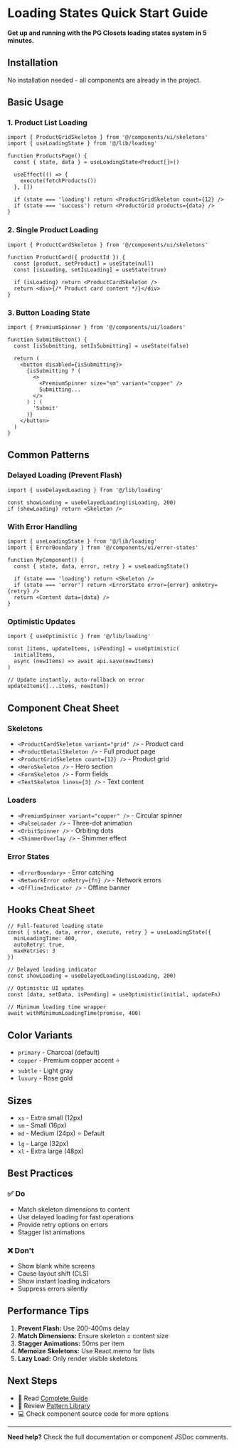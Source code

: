 # Loading States Quick Start Guide

**Get up and running with the PG Closets loading states system in 5 minutes.**

## Installation

No installation needed - all components are already in the project.

## Basic Usage

### 1. Product List Loading

```tsx
import { ProductGridSkeleton } from '@/components/ui/skeletons'
import { useLoadingState } from '@/lib/loading'

function ProductsPage() {
  const { state, data } = useLoadingState<Product[]>()

  useEffect(() => {
    execute(fetchProducts())
  }, [])

  if (state === 'loading') return <ProductGridSkeleton count={12} />
  if (state === 'success') return <ProductGrid products={data} />
}
```

### 2. Single Product Loading

```tsx
import { ProductCardSkeleton } from '@/components/ui/skeletons'

function ProductCard({ productId }) {
  const [product, setProduct] = useState(null)
  const [isLoading, setIsLoading] = useState(true)

  if (isLoading) return <ProductCardSkeleton />
  return <div>{/* Product card content */}</div>
}
```

### 3. Button Loading State

```tsx
import { PremiumSpinner } from '@/components/ui/loaders'

function SubmitButton() {
  const [isSubmitting, setIsSubmitting] = useState(false)

  return (
    <button disabled={isSubmitting}>
      {isSubmitting ? (
        <>
          <PremiumSpinner size="sm" variant="copper" />
          Submitting...
        </>
      ) : (
        'Submit'
      )}
    </button>
  )
}
```

## Common Patterns

### Delayed Loading (Prevent Flash)

```tsx
import { useDelayedLoading } from '@/lib/loading'

const showLoading = useDelayedLoading(isLoading, 200)
if (showLoading) return <Skeleton />
```

### With Error Handling

```tsx
import { useLoadingState } from '@/lib/loading'
import { ErrorBoundary } from '@/components/ui/error-states'

function MyComponent() {
  const { state, data, error, retry } = useLoadingState()

  if (state === 'loading') return <Skeleton />
  if (state === 'error') return <ErrorState error={error} onRetry={retry} />
  return <Content data={data} />
}
```

### Optimistic Updates

```tsx
import { useOptimistic } from '@/lib/loading'

const [items, updateItems, isPending] = useOptimistic(
  initialItems,
  async (newItems) => await api.save(newItems)
)

// Update instantly, auto-rollback on error
updateItems([...items, newItem])
```

## Component Cheat Sheet

### Skeletons
- `<ProductCardSkeleton variant="grid" />` - Product card
- `<ProductDetailSkeleton />` - Full product page
- `<ProductGridSkeleton count={12} />` - Product grid
- `<HeroSkeleton />` - Hero section
- `<FormSkeleton />` - Form fields
- `<TextSkeleton lines={3} />` - Text content

### Loaders
- `<PremiumSpinner variant="copper" />` - Circular spinner
- `<PulseLoader />` - Three-dot animation
- `<OrbitSpinner />` - Orbiting dots
- `<ShimmerOverlay />` - Shimmer effect

### Error States
- `<ErrorBoundary>` - Error catching
- `<NetworkError onRetry={fn} />` - Network errors
- `<OfflineIndicator />` - Offline banner

## Hooks Cheat Sheet

```tsx
// Full-featured loading state
const { state, data, error, execute, retry } = useLoadingState({
  minLoadingTime: 400,
  autoRetry: true,
  maxRetries: 3
})

// Delayed loading indicator
const showLoading = useDelayedLoading(isLoading, 200)

// Optimistic UI updates
const [data, setData, isPending] = useOptimistic(initial, updateFn)

// Minimum loading time wrapper
await withMinimumLoadingTime(promise, 400)
```

## Color Variants

- `primary` - Charcoal (default)
- `copper` - Premium copper accent ⭐
- `subtle` - Light gray
- `luxury` - Rose gold

## Sizes

- `xs` - Extra small (12px)
- `sm` - Small (16px)
- `md` - Medium (24px) ⭐ Default
- `lg` - Large (32px)
- `xl` - Extra large (48px)

## Best Practices

### ✅ Do
- Match skeleton dimensions to content
- Use delayed loading for fast operations
- Provide retry options on errors
- Stagger list animations

### ❌ Don't
- Show blank white screens
- Cause layout shift (CLS)
- Show instant loading indicators
- Suppress errors silently

## Performance Tips

1. **Prevent Flash:** Use 200-400ms delay
2. **Match Dimensions:** Ensure skeleton = content size
3. **Stagger Animations:** 50ms per item
4. **Memoize Skeletons:** Use React.memo for lists
5. **Lazy Load:** Only render visible skeletons

## Next Steps

- 📖 Read [Complete Guide](/docs/LOADING_STATES_GUIDE.md)
- 🎨 Review [Pattern Library](/docs/SKELETON_SCREEN_PATTERNS.md)
- 💻 Check component source code for more options

---

**Need help?** Check the full documentation or component JSDoc comments.
